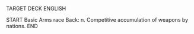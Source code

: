 TARGET DECK
ENGLISH

START
Basic
Arms race
Back: n. Competitive accumulation of weapons by nations.
END
